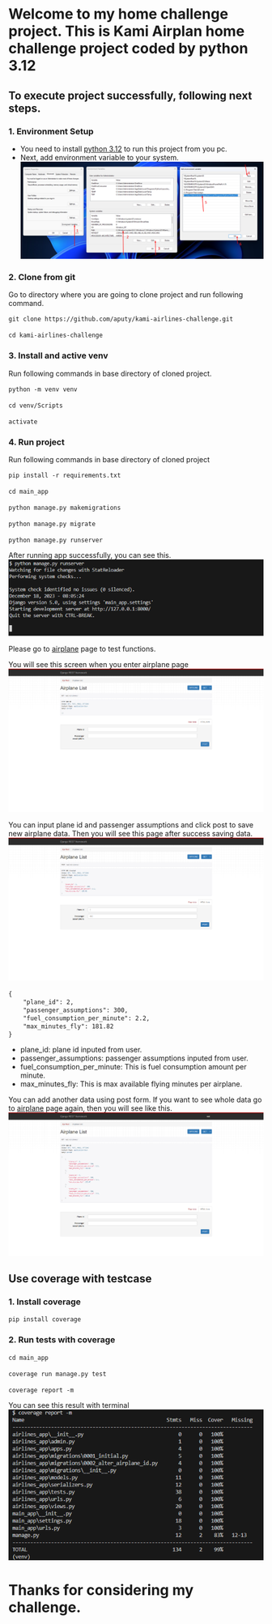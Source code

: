 # Welcome to my home challenge project. This is Kami Airplan home challenge project coded by python 3.12 #

## To execute project successfully, following next steps. ##

### 1. Environment Setup ###

- You need to install [python 3.12](https://www.python.org/downloads/release/python-3120/) to run this project from you pc.
- Next, add environment variable to your system.
![Please see this](/ReadMe/environment.png)


### 2. Clone from git ###
Go to directory where you are going to clone project and run following command.
```
git clone https://github.com/aputy/kami-airlines-challenge.git

cd kami-airlines-challenge
```

### 3. Install and active venv ###
Run following commands in base directory of cloned project.
```
python -m venv venv

cd venv/Scripts

activate
```

### 4. Run project ###
Run following commands in base directory of cloned project
```
pip install -r requirements.txt

cd main_app

python manage.py makemigrations

python manage.py migrate

python manage.py runserver
```
After running app successfully, you can see this.![this](/ReadMe/terminal_success.png)

Please go to [airplane](http://127.0.0.1:8000/api/airplanes/) page to test functions.

You will see this screen when you enter airplane page ![](./ReadMe/airplane_main.png)

You can input plane id and passenger assumptions and click post to save new airplane data.
Then you will see this page after success saving data. ![](./ReadMe/airplane_post.png)

```
{
    "plane_id": 2,
    "passenger_assumptions": 300,
    "fuel_consumption_per_minute": 2.2,
    "max_minutes_fly": 181.82
}
```
- plane_id: plane id inputed from user.
- passenger_assumptions: passenger assumptions inputed from user.
- fuel_consumption_per_minute: This is fuel consumption amount per minute.
- max_minutes_fly: This is max available flying minutes per airplane.

You can add another data using post form.
If you want to see whole data go to [airplane](http://127.0.0.1:8000/api/airplanes/) page again, then you will see like this. ![](./ReadMe/airplane_list.png)

## Use coverage with testcase ##

### 1. Install coverage ###
```
pip install coverage
```

### 2. Run tests with coverage ###
```
cd main_app

coverage run manage.py test

coverage report -m
```
You can see this result with terminal ![](./ReadMe/coverage_report.png)

# Thanks for considering my challenge. #